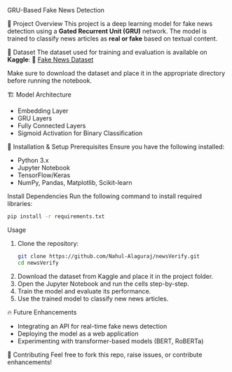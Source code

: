 GRU-Based Fake News Detection

📌 Project Overview
This project is a deep learning model for fake news detection using a **Gated Recurrent Unit (GRU)** network. The model is trained to classify news articles as **real or fake** based on textual content.

📂 Dataset
The dataset used for training and evaluation is available on **Kaggle**:
🔗 [Fake News Dataset](<https://www.kaggle.com/datasets/emineyetm/fake-news-detection-datasets/data>)

Make sure to download the dataset and place it in the appropriate directory before running the notebook.

🏗️ Model Architecture
- Embedding Layer
- GRU Layers
- Fully Connected Layers
- Sigmoid Activation for Binary Classification

🚀 Installation & Setup
 Prerequisites
Ensure you have the following installed:
- Python 3.x
- Jupyter Notebook
- TensorFlow/Keras
- NumPy, Pandas, Matplotlib, Scikit-learn

Install Dependencies
Run the following command to install required libraries:
```bash
pip install -r requirements.txt
```

Usage
1. Clone the repository:
   ```bash
   git clone https://github.com/Nahul-Alaguraj/newsVerify.git
   cd newsVerify
   ```
2. Download the dataset from Kaggle and place it in the project folder.
3. Open the Jupyter Notebook and run the cells step-by-step.
4. Train the model and evaluate its performance.
5. Use the trained model to classify new news articles.



🔥 Future Enhancements
- Integrating an API for real-time fake news detection
- Deploying the model as a web application
- Experimenting with transformer-based models (BERT, RoBERTa)

 🤝 Contributing
Feel free to fork this repo, raise issues, or contribute enhancements!


